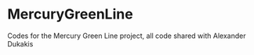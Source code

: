 # MercuryGreenLine
Codes for the Mercury Green Line project, all code shared with Alexander Dukakis
